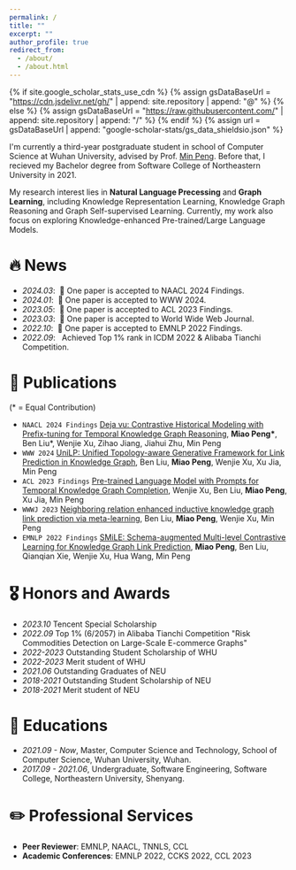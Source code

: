 ```yaml
---
permalink: /
title: ""
excerpt: ""
author_profile: true
redirect_from: 
  - /about/
  - /about.html
---
```


{% if site.google_scholar_stats_use_cdn %}
{% assign gsDataBaseUrl = "https://cdn.jsdelivr.net/gh/" | append: site.repository | append: "@" %}
{% else %}
{% assign gsDataBaseUrl = "https://raw.githubusercontent.com/" | append: site.repository | append: "/" %}
{% endif %}
{% assign url = gsDataBaseUrl | append: "google-scholar-stats/gs_data_shieldsio.json" %}

<span class='anchor' id='about-me'></span>

I'm currently a third-year postgraduate student in school of Computer Science at Wuhan University, advised by Prof. [Min Peng](https://cs.whu.edu.cn/info/1019/2893.htm). Before that, I recieved my Bachelor degree from Software College of Northeastern University in 2021.

My research interest lies in **Natural Language Precessing** and **Graph Learning**, including Knowledge Representation Learning, Knowledge Graph Reasoning and Graph Self-supervised Learning. Currently, my work also focus on exploring Knowledge-enhanced Pre-trained/Large Language Models.

<!-- I have published more than 100 papers at the top international AI conferences with total <a href='https://scholar.google.com/citations?user=DhtAFkwAAAAJ'>google scholar citations <strong><span id='total_cit'>260000+</span></strong></a> (You can also use google scholar badge <a href='https://scholar.google.com/citations?user=DhtAFkwAAAAJ'><img src="https://img.shields.io/endpoint?url={{ url | url_encode }}&logo=Google%20Scholar&labelColor=f6f6f6&color=9cf&style=flat&label=citations"></a>). -->


# 🔥 News
- *2024.03*: &nbsp;🎉 One paper is accepted to NAACL 2024 Findings.
- *2024.01*: &nbsp;🎉 One paper is accepted to WWW 2024.
- *2023.05*: &nbsp;🎉 One paper is accepted to ACL 2023 Findings.
- *2023.03*: &nbsp;🎉 One paper is accepted to World Wide Web Journal.
- *2022.10*: &nbsp;🎉 One paper is accepted to EMNLP 2022 Findings.
- *2022.09*: &nbsp; Achieved Top 1% rank in ICDM 2022 & Alibaba Tianchi Competition.

# 📝 Publications 

<!-- <div class='paper-box'><div class='paper-box-image'><div><div class="badge">CVPR 2016</div><img src='images/500x300.png' alt="sym" width="100%"></div></div>
<div class='paper-box-text' markdown="1">

[Deep Residual Learning for Image Recognition](https://openaccess.thecvf.com/content_cvpr_2016/papers/He_Deep_Residual_Learning_CVPR_2016_paper.pdf)

**Kaiming He**, Xiangyu Zhang, Shaoqing Ren, Jian Sun

[**Project**](https://scholar.google.com/citations?view_op=view_citation&hl=zh-CN&user=DhtAFkwAAAAJ&citation_for_view=DhtAFkwAAAAJ:ALROH1vI_8AC) <strong><span class='show_paper_citations' data='DhtAFkwAAAAJ:ALROH1vI_8AC'></span></strong>
- Lorem ipsum dolor sit amet, consectetur adipiscing elit. Vivamus ornare aliquet ipsum, ac tempus justo dapibus sit amet. 
</div>
</div> -->

(\* = Equal Contribution)

- `NAACL 2024 Findings` [Deja vu: Contrastive Historical Modeling with Prefix-tuning for Temporal Knowledge Graph Reasoning](), **Miao Peng\***, Ben Liu\*, Wenjie Xu, Zihao Jiang, Jiahui Zhu, Min Peng
- `WWW 2024` [UniLP: Unified Topology-aware Generative Framework for Link Prediction in Knowledge Graph](), Ben Liu, **Miao Peng**, Wenjie Xu, Xu Jia, Min Peng
- `ACL 2023 Findings` [Pre-trained Language Model with Prompts for Temporal Knowledge Graph Completion](https://aclanthology.org/2023.findings-acl.493/), Wenjie Xu, Ben Liu, **Miao Peng**, Xu Jia, Min Peng
- `WWWJ 2023` [Neighboring relation enhanced inductive knowledge graph link prediction via meta-learning](https://link.springer.com/article/10.1007/s11280-023-01168-w), Ben Liu, **Miao Peng**, Wenjie Xu, Min Peng
- `EMNLP 2022 Findings` [SMiLE: Schema-augmented Multi-level Contrastive Learning for Knowledge Graph Link Prediction](https://aclanthology.org/2022.findings-emnlp.307/), **Miao Peng**, Ben Liu, Qianqian Xie, Wenjie Xu, Hua Wang, Min Peng

# 🎖 Honors and Awards
- *2023.10* Tencent Special Scholarship
- *2022.09* Top 1% (6/2057) in Alibaba Tianchi Competition "Risk Commodities Detection on Large-Scale E-commerce Graphs"
- *2022-2023* Outstanding Student Scholarship of WHU
- *2022-2023* Merit student of WHU
- *2021.06* Outstanding Graduates of NEU
- *2018-2021* Outstanding Student Scholarship of NEU
- *2018-2021* Merit student of NEU

# 📖 Educations
- *2021.09 - Now*, Master, Computer Science and Technology, School of Computer Science, Wuhan University, Wuhan. 
- *2017.09 - 2021.06*, Undergraduate, Software Engineering, Software College, Northeastern University, Shenyang. 
 
# ✏️ Professional Services
- **Peer Reviewer**: EMNLP, NAACL, TNNLS, CCL
- **Academic Conferences**: EMNLP 2022, CCKS 2022, CCL 2023

<!-- # 💬 Invited Talks
- *2021.06*, Lorem ipsum dolor sit amet, consectetur adipiscing elit. Vivamus ornare aliquet ipsum, ac tempus justo dapibus sit amet. 
- *2021.03*, Lorem ipsum dolor sit amet, consectetur adipiscing elit. Vivamus ornare aliquet ipsum, ac tempus justo dapibus sit amet.  \| [\[video\]](https://github.com/) -->

<!-- # 💻 Internships
- *2019.05 - 2020.02*, [Lorem](https://github.com/), China. -->